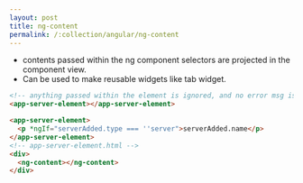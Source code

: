 ```yaml
---
layout: post
title: ng-content
permalink: /:collection/angular/ng-content
---
```


- contents passed within the ng component selectors are projected in the component view.
- Can be used to make reusable widgets like tab widget.

```html
<!-- anything passed within the element is ignored, and no error msg is shown -->
<app-server-element></app-server-element>

<app-server-element>
  <p *ngIf="serverAdded.type === ''server">serverAdded.name</p>
</app-server-element>
<!-- app-server-element.html -->
<div>
  <ng-content></ng-content>
</div>
```

